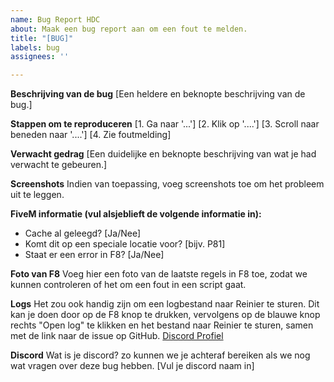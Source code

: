 ```yaml
---
name: Bug Report HDC
about: Maak een bug report aan om een fout te melden.
title: "[BUG]"
labels: bug
assignees: ''

---
```


**Beschrijving van de bug**
[Een heldere en beknopte beschrijving van de bug.]

**Stappen om te reproduceren**
[1. Ga naar '...']
[2. Klik op '....']
[3. Scroll naar beneden naar '....']
[4. Zie foutmelding]

**Verwacht gedrag**
[Een duidelijke en beknopte beschrijving van wat je had verwacht te gebeuren.]

**Screenshots**
Indien van toepassing, voeg screenshots toe om het probleem uit te leggen.

**FiveM informatie (vul alsjeblieft de volgende informatie in):**
- Cache al geleegd? [Ja/Nee]
- Komt dit op een speciale locatie voor? [bijv. P81]
- Staat er een error in F8? [Ja/Nee]

**Foto van F8**
Voeg hier een foto van de laatste regels in F8 toe, zodat we kunnen controleren of het om een fout in een script gaat.

**Logs**
Het zou ook handig zijn om een logbestand naar Reinier te sturen. Dit kan je doen door op de F8 knop te drukken, vervolgens op de blauwe knop rechts "Open log" te klikken en het bestand naar Reinier te sturen, samen met de link naar de issue op GitHub. [Discord Profiel](https://discord.com/users/528557003770167297)

**Discord**
Wat is je discord? zo kunnen we je achteraf bereiken als we nog wat vragen over deze bug hebben.
[Vul je discord naam in]
